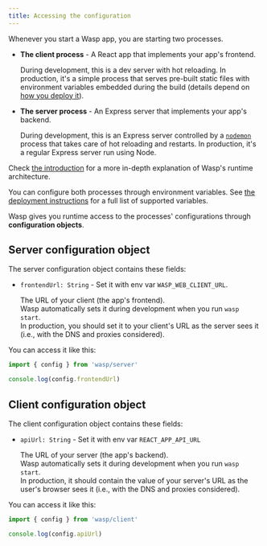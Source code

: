 ```yaml
---
title: Accessing the configuration 
---
```


Whenever you start a Wasp app, you are starting two processes.

- **The client process** - A React app that implements your app's frontend.

  During development, this is a dev server with hot reloading. In production,
  it's a simple process that serves pre-built static files with environment variables
  embedded during the build (details depend on [how you deploy it](../deployment/intro.md)).

- **The server process** - An Express server that implements your app's backend.

  During development, this is an Express server controlled by a
  [`nodemon`](https://www.npmjs.com/package/nodemon) process that takes care of
  hot reloading and restarts. In production, it's a regular Express server run
  using Node.

Check [the introduction](/introduction/introduction.md) for a more in-depth explanation of Wasp's runtime architecture.

You can configure both processes through environment variables. See [the deployment instructions](../project/env-vars.md) for a full list of supported variables.

Wasp gives you runtime access to the processes' configurations through **configuration objects**.

## Server configuration object

The server configuration object contains these fields:

- `frontendUrl: String` - Set it with env var `WASP_WEB_CLIENT_URL`.

  The URL of your client (the app's frontend).<br />
  Wasp automatically sets it during development when you run `wasp start`.<br />
  In production, you should set it to your client's URL as the server sees it
  (i.e., with the DNS and proxies considered).

You can access it like this:

```js
import { config } from 'wasp/server'

console.log(config.frontendUrl)
```

## Client configuration object

The client configuration object contains these fields:

- `apiUrl: String` - Set it with env var `REACT_APP_API_URL`

  The URL of your server (the app's backend).<br />
  Wasp automatically sets it during development when you run `wasp start`.<br />
  In production, it should contain the value of your server's URL as the user's browser
  sees it (i.e., with the DNS and proxies considered).

You can access it like this:

```js
import { config } from 'wasp/client'

console.log(config.apiUrl)
```
